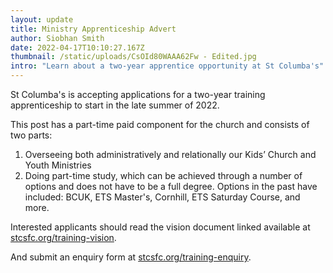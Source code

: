 ```yaml
---
layout: update
title: Ministry Apprenticeship Advert
author: Siobhan Smith
date: 2022-04-17T10:10:27.167Z
thumbnail: /static/uploads/CsOId80WAAA62Fw - Edited.jpg
intro: "Learn about a two-year apprentice opportunity at St Columba's"
---
```


St Columba's is accepting applications for a two-year training apprenticeship to start in the late summer of 2022.

This post has a part-time paid component for the church and consists of two parts:

1. Overseeing both administratively and relationally our Kids’ Church and Youth Ministries
2. Doing part-time study, which can be achieved through a number of options and does not have to be a full degree. Options in the past have included: BCUK, ETS Master's, Cornhill, ETS Saturday Course, and more.

Interested applicants should read the vision document linked available at <a href="https://stcsfc.org/training-vision" target="_blank">stcsfc.org/training-vision</a>.

And submit an enquiry form at <a href="https://stcsfc.org/training-enquiry" target="_blank">stcsfc.org/training-enquiry</a>.
